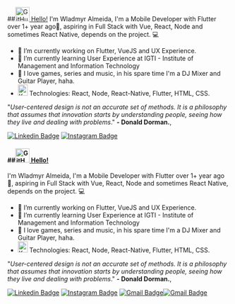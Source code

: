 ##<a href="https://github.com/wladmyralmeida"><img alt="GitHub" title="GitHub" height="32" width="32" src="https://raw.githubusercontent.com/peterthehan/peterthehan/master/assets/github.svg"> Hello!</a>
I'm Wladmyr Almeida, I'm a Mobile Developer with Flutter over 1+ year ago💙, aspiring in Full Stack with Vue, React, Node and sometimes React Native, depends on the project. 💻

- 🚀 I’m currently working on Flutter, VueJS and UX Experience.
- 👾 I’m currently learning User Experience at IGTI - Institute of Management and Information Technology
- 🎵 I love games, series and music, in his spare time I'm a DJ Mixer and Guitar Player, haha.
- <a href="https://ko-fi.com/peterthehan"><img alt="Ko-fi" title="Ko-fi" height="25" width="22" src="https://raw.githubusercontent.com/peterthehan/peterthehan/master/assets/ko-fi.svg"></a> Technologies: React, Node, React-Native, Flutter, HTML, CSS.

"*User-centered design is not an accurate set of methods. It is a philosophy that assumes that innovation starts by understanding people, seeing how they live and dealing with problems*."
**- Donald Dorman.**,

[![Linkedin Badge](https://img.shields.io/badge/-wladmyralmeida-blue?style=flat-square&logo=Linkedin&logoColor=white&link=https://www.linkedin.com/in/wladmyr-almeida-704b95bb/)](https://www.linkedin.com/in/wladmyr-almeida-704b95bb/)
[![Instagram Badge](https://img.shields.io/badge/-wladm1r-yellow?style=flat-square&logo=Instagram&logoColor=white&link=https://www.instagram.com/wladm1r/)](https://www.instagram.com/wladm1r/)
#### ##<a href="https://github.com/wladmyralmeida"><img alt="GitHub" title="GitHub" height="32" width="32" src="https://raw.githubusercontent.com/peterthehan/peterthehan/master/assets/github.svg"> Hello!</a>
I'm Wladmyr Almeida, I'm a Mobile Developer with Flutter over 1+ year ago💙, aspiring in Full Stack with Vue, React, Node and sometimes React Native, depends on the project. 💻

- 🚀 I’m currently working on Flutter, VueJS and UX Experience.
- 👾 I’m currently learning User Experience at IGTI - Institute of Management and Information Technology
- 🎵 I love games, series and music, in his spare time I'm a DJ Mixer and Guitar Player, haha.
- <a href="https://ko-fi.com/peterthehan"><img alt="Ko-fi" title="Ko-fi" height="25" width="22" src="https://raw.githubusercontent.com/peterthehan/peterthehan/master/assets/ko-fi.svg"></a> Technologies: React, Node, React-Native, Flutter, HTML, CSS.

"*User-centered design is not an accurate set of methods. It is a philosophy that assumes that innovation starts by understanding people, seeing how they live and dealing with problems*."
**- Donald Dorman.**,

[![Linkedin Badge](https://img.shields.io/badge/-wladmyralmeida-blue?style=flat-square&logo=Linkedin&logoColor=white&link=https://www.linkedin.com/in/wladmyr-almeida-704b95bb/)](https://www.linkedin.com/in/wladmyr-almeida-704b95bb/)
[![Instagram Badge](https://img.shields.io/badge/-wladm1r-yellow?style=flat-square&logo=Instagram&logoColor=white&link=https://www.instagram.com/wladm1r/)](https://www.instagram.com/wladm1r/)
[![Gmail Badge](https://img.shields.io/badge/-wladmyralmeida@gmail.com-red?style=flat-square&logo=Gmail&logoColor=white&link=mailto:wladmyralmeida@gmail.com)](mailto:wladmyralmeida@gmail.com)[![Gmail Badge](https://img.shields.io/badge/-wladmyralmeida@gmail.com-red?style=flat-square&logo=Gmail&logoColor=white&link=mailto:wladmyralmeida@gmail.com)](mailto:wladmyralmeida@gmail.com)
